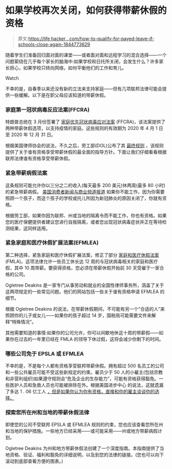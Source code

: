 # 如果学校再次关闭，如何获得带薪休假的资格

> 原文:[https://life hacker . com/how-to-qualify-for-payed-leave-if-schools-close-again-1844773629](https://lifehacker.com/how-to-qualify-for-paid-leave-if-schools-close-again-1844773629)

随着学生们准备回归面对面的课堂——或者面对面和远程学习的混合选择——一个问题萦绕在几乎每个家长的脑海中:如果学校和日托所关闭，会发生什么？许多家长担心，如果学校只转向网络，如何平衡他们的工作和育儿。

Watch

不幸的是，自春季以来还没有新的立法来支持家庭——但有几项联邦法律可能会提供一些缓解。以下是在职父母应该知道的带薪休假。

### **家庭第一冠状病毒反应法案(FFCRA)**

特朗普总统在 3 月份签署了 [家庭优先冠状病毒应对法案](https://www.congress.gov/bill/116th-congress/house-bill/6201/text) (FFCRA)，该法案提供了两种带薪休假选项，以支持疫情的家庭。这些规则的有效期为 2020 年 4 月 1 日至 2020 年 12 月 31 日。

根据美国律师协会的说法，不久之后，劳工部(DOL)公布了其 [最终规则](https://www.federalregister.gov/documents/2020/04/06/2020-07237/paid-leave-under-the-families-first-coronavirus-response-act) ，该规则提供了关于谁有资格享受带薪休假的最全面的指导方针。下面让我们仔细看看根据联邦法律谁有资格享受带薪休假。

### **紧急带薪病假法案**

这条规则可能允许你以三分之二的收入(每天最多 200 美元)休两周(最多 80 小时)的紧急带薪病假。 [美国消费者新闻与商业频道报道](https://www.cnbc.com/2020/08/17/parents-may-qualify-for-paid-leave-unemployment-due-to-school-closure.html) 如果你不能工作，因为你需要照顾一个孩子，而这个孩子的学校或托儿所因为新冠肺炎的原因关闭了，你就有资格。

根据劳工部，如果你因为联邦、州或当地的隔离令而不能工作，你也有资格。如果您的医疗保健提供者建议您进行自我隔离，或者您出现冠状病毒症状并正在等待检测结果，这同样适用。

### **紧急家庭和医疗休假扩展法案(EFMLEA)**

第二种选择，紧急家庭和医疗休假扩展法案，修正了部分 [家庭和医疗休假法案](https://www.govinfo.gov/content/pkg/USCODE-2018-title29/html/USCODE-2018-title29-chap28-sec2601.htm) (FMLA)。这项法律允许一些员工休长达 12 周的与冠状病毒相关的家庭和医疗假，其中 10 周带薪。要获得资格，您必须在带薪休假开始前 30 天受雇于一家合格的公司。

Ogletree Deakins 是一家专门从事劳动和就业的全国性律师事务所，涵盖了关于这两项规定的一些常见问题。他们的网站包括一些关于谁有资格申请 EFMLEA 的细节。

根据 Ogletree Deakins 的说法，在带薪休假期间，不可能有另一个“合适的人”来照顾你的儿子或女儿——如果你的孩子超过 14 岁，国税局可能需要文件来解释“特殊情况”。

其他需要知道的事情:如果你的公司允许，你可以间歇地休这十周的带薪假——如果你在过去的一年里已经在 FMLA 的领导下休过假，这将会减少你剩下的时间。

### **哪些公司免于 EPSLA 或 EFMLEA**

不幸的是，不是每个人都有资格享受联邦带薪休假。拥有超过 500 名员工的公司和一些公共雇员可能不受这些新规定的约束。雇员少于 50 人的小雇主(包括宗教和非营利组织)如果遵守规则会“危及企业的生存能力”，可能有资格获得豁免。一些医护人员和急救人员也可能被排除在外。根据美国进步中心 的说法，这就遗漏了多达 1 . 06 亿工人 [，但是如果你认为你有资格，直接和你的雇主谈谈你的选择。](https://www.americanprogress.org/issues/economy/news/2020/04/17/483287/coronavirus-paid-leave-exemptions-exclude-millions-workers-coverage/)

### **探索您所在州和当地的带薪休假法律**

即使您的公司不受联邦 EPSLA 或 EFMLEA 规则的约束，您也应该查看您所在州和当地的保护措施。一些地方已经采用——或可能采用——州或地方带薪病假计划。

Ogletree Deakins 为州和地方带薪休假法创建了一个深度指南。本指南提供了当地资格、验证、福利和豁免的详细说明，以及到您的法律的链接。(您也可以向下滚动到底部查看方便的图表。)